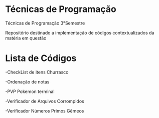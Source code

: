 # Técnicas de Programação
Técnicas de Programação 3°Semestre

Repositório destinado a implementação de códigos contextualizados da matéria em questão

# Lista de Códigos

-CheckList de itens Churrasco

-Ordenação de notas

-PVP Pokemon terminal

-Verificador de Arquivos Corrompidos

-Verificador Números Primos Gêmeos

